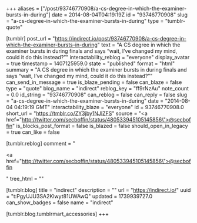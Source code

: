 +++
aliases = ["/post/93746770908/a-cs-degree-in-which-the-examiner-bursts-in-during"]
date = 2014-08-04T04:19:19Z
id = "93746770908"
slug = "a-cs-degree-in-which-the-examiner-bursts-in-during"
type = "tumblr-quote"

[tumblr]
post_url = "https://indirect.io/post/93746770908/a-cs-degree-in-which-the-examiner-bursts-in-during"
text = "A CS degree in which the examiner bursts in during finals and says “wait, I’ve changed my mind, could it do this instead?”"
interactability_reblog = "everyone"
display_avatar = true
timestamp = 1407125959.0
state = "published"
format = "html"
summary = "A CS degree in which the examiner bursts in during finals and says “wait, I’ve changed my mind, could it do this instead?”"
can_send_in_message = true
is_blaze_pending = false
can_blaze = false
type = "quote"
blog_name = "indirect"
reblog_key = "ff9rNzAu"
note_count = 0.0
id_string = "93746770908"
can_reblog = false
can_reply = false
slug = "a-cs-degree-in-which-the-examiner-bursts-in-during"
date = "2014-08-04 04:19:19 GMT"
interactability_blaze = "everyone"
id = 93746770908.0
short_url = "https://tmblr.co/ZY3jby1NJlZFS"
source = "<a href=\"http://twitter.com/secboffin/status/480533945105145856\">@secboffin</a>"
is_blocks_post_format = false
is_blazed = false
should_open_in_legacy = true
can_like = false

[tumblr.reblog]
comment = "<p><a href=\"http://twitter.com/secboffin/status/480533945105145856\">@secboffin</a></p>"
tree_html = ""

[tumblr.blog]
title = "indirect"
description = ""
url = "https://indirect.io/"
uuid = "t:PgyUJU3SA2Klwyt81UWAwQ"
updated = 1739939727.0
can_show_badges = false
name = "indirect"

[tumblr.blog.tumblrmart_accessories]
+++
